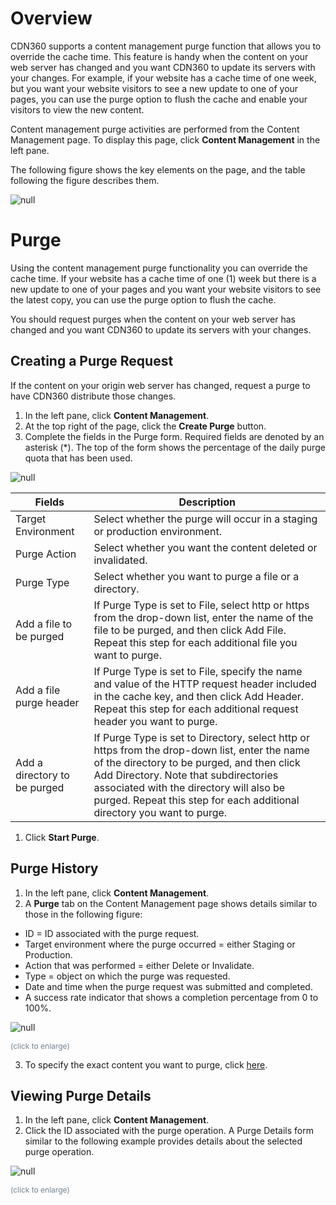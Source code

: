 # Overview

CDN360 supports a content management purge function that allows you to override the cache time. This feature is handy when the content on your web server has changed and you want CDN360 to update its servers with your changes. For example, if your website has a cache time of one week, but you want your website visitors to see a new update to one of your pages, you can use the purge option to flush the cache and enable your visitors to view the new content.

Content management purge activities are performed from the Content Management page. To display this page, click **Content Management** in the left pane.

The following figure shows the key elements on the page, and the table following the figure describes them.

![null](<../Resources/Images/Content Management.png>)

# Purge

Using the content management purge functionality you can override the cache time. If your website has a cache time of one (1) week but there is a new update to one of your pages and you want your website visitors to see the latest copy, you can use the purge option to flush the cache.

You should request purges when the content on your web server has changed and you want CDN360 to update its servers with your changes.

## Creating a Purge Request

If the content on your origin web server has changed, request a purge to have CDN360 distribute those changes.

1. In the left pane, click **Content Management**.
2. At the top right of the page, click the **Create Purge** button. 
3. Complete the fields in the Purge form. Required fields are denoted by an asterisk (\*). The top of the form shows the percentage of the daily purge quota that has been used.

![null](<../Resources/Images/Purge Form.png>)


|**Fields**|**Description**|
| ---------------------------------------------------------------------------------------------------------------------------------------------------------------------------------------------------------------------------------------------------------------------------------------------------------- | ---------------------------------------------------------------------------------------------------------------------------------------------------------------------------------------------------------------------------------------------------------------------------------------------------------- |
| Target Environment                                                                                                                                                                                                                                                                                         | Select whether the purge will occur in a staging or production environment.                                                                                                                                                                                                                                |
| Purge Action                                                                                                                                                                                                                                                                                               | Select whether you want the content deleted or invalidated.                                                                                                                                                                                                                                                |
| Purge Type                                                                                                                                                                                                                                                                                                 | Select whether you want to purge a file or a directory.                                                                                                                                                                                                                                                    |
| Add a file to be purged                                                                                                                                                                                                                                                                                    | If Purge Type is set to File, select http or https from the drop-down list, enter the name of the file to be purged, and then click Add File. Repeat this step for each additional file you want to purge.                                                                                                 |
| Add a file purge header                                                                                                                                                                                                                                                                                    | If Purge Type is set to File, specify the name and value of the HTTP request header included in the cache key, and then click Add Header. Repeat this step for each additional request header you want to purge.                                                                                           |
| Add a directory to be purged                                                                                                                                                                                                                                                                               | If Purge Type is set to Directory, select http or https from the drop-down list, enter the name of the directory to be purged, and then click Add Directory. Note that subdirectories associated with the directory will also be purged. Repeat this step for each additional directory you want to purge. |

1. Click **Start Purge**.

<!-- -->
<!--?xml version="1.0" encoding="utf-8"?-->

## Purge History

1. In the left pane, click **Content Management**.
2. A **Purge** tab on the Content Management page shows details similar to those in the following figure:

<!-- -->

- ID = ID associated with the purge request.
- Target environment where the purge occurred = either Staging or Production.
- Action that was performed = either Delete or Invalidate.
- Type = object on which the purge was requested.
- Date and time when the purge request was submitted and completed.
- A success rate indicator that shows a completion percentage from 0 to 100%.

<!-- -->

![null](<../Resources/Images/dashboard13.png>)

<span style="color: #708090; font-size: 9pt;">(click to enlarge)</span>

3. To specify the exact content you want to purge, click [here](<Creating a Purge Request.htm>).

<!-- -->


<!--?xml version="1.0" encoding="utf-8"?-->

## Viewing Purge Details

1. In the left pane, click **Content Management**.
2. Click the ID associated with the purge operation. A Purge Details form similar to the following example provides details about the selected purge operation.

<!-- -->

![null](<../Resources/Images/Purge Details2.png>)

<span style="color: #708090; font-size: 9pt;">(click to enlarge)</span>

